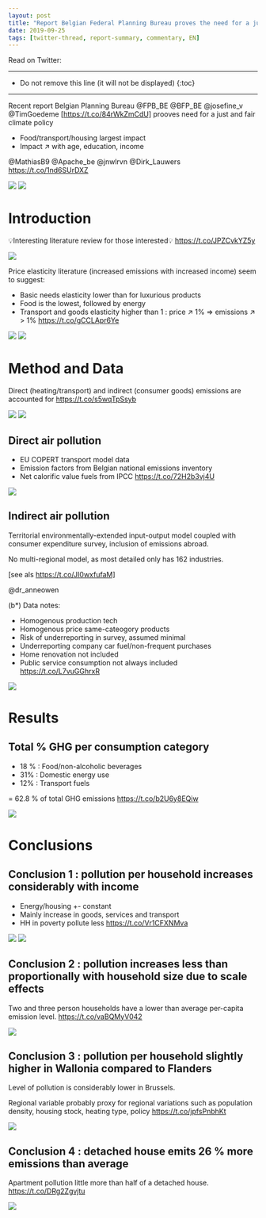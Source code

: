 ```yaml
---
layout: post
title: "Report Belgian Federal Planning Bureau proves the need for a just and fair climate transition"
date: 2019-09-25
tags: [twitter-thread, report-summary, commentary, EN]
---
```


Read on Twitter: <a href="http://bit.ly/2mV15hF" target="_blank"><i class="fab fa-twitter-square fa-1x" title="twitter-thread"></i></a>

-----
* Do not remove this line (it will not be displayed)
{:toc}
-----

Recent report Belgian Planning Bureau <span class="tweet-mention">@FPB_BE</span> <span class="tweet-mention">@BFP_BE</span> <span class="tweet-mention">@josefine_v</span> <span class="tweet-mention">@TimGoedeme</span> [<a class="tweet-lnk" href="https://t.co/84rWkZmCdU]" target="_blank">https://t.co/84rWkZmCdU]</a> prooves need for a just and fair climate policy

* Food/transport/housing largest impact
* Impact ↗️ with age, education, income

<span class="tweet-mention">@MathiasB9</span> <span class="tweet-mention">@Apache_be</span> <span class="tweet-mention">@jnwlrvn</span> <span class="tweet-mention">@Dirk_Lauwers</span> <a class="tweet-lnk" href="https://t.co/1nd6SUrDXZ" target="_blank">https://t.co/1nd6SUrDXZ</a>

<img class='twimg' style='max-width: 60%' src='http://pbs.twimg.com/media/EFRY-ViXsAArhCh.jpg'/>


<img class='twimg' style='max-width: 60%' src='http://pbs.twimg.com/media/EFRY-VfXkAAr-rc.jpg'/>


# Introduction

💡Interesting literature review for those interested💡 <a class="tweet-lnk" href="https://t.co/JPZCvkYZ5y" target="_blank">https://t.co/JPZCvkYZ5y</a>

<img class='twimg' style='max-width: 60%' src='http://pbs.twimg.com/media/EFRZAF_W4AAqTbV.jpg'/>


Price elasticity literature (increased emissions with increased income) seem to suggest:

- Basic needs elasticity lower than for luxurious products
- Food is the lowest, followed by energy
- Transport and goods elasticity higher than 1 : price ↗️ 1% =&gt; emissions ↗️  &gt; 1% <a class="tweet-lnk" href="https://t.co/gCCLApr6Ye" target="_blank">https://t.co/gCCLApr6Ye</a>

<img class='twimg' style='max-width: 60%' src='http://pbs.twimg.com/media/EFRZAn2X4AANmEp.jpg'/>


<img class='twimg' style='max-width: 60%' src='http://pbs.twimg.com/media/EFRZAnyWkAAWRpS.jpg'/>


# Method and Data

Direct (heating/transport) and indirect (consumer goods) emissions are accounted for <a class="tweet-lnk" href="https://t.co/s5wqTpSsyb" target="_blank">https://t.co/s5wqTpSsyb</a>

<img class='twimg' style='max-width: 60%' src='http://pbs.twimg.com/media/EFRZCeeXUAEbLas.jpg'/>


<img class='twimg' style='max-width: 60%' src='http://pbs.twimg.com/media/EFRZCepXkAA2Csn.jpg'/>


## Direct air pollution

* EU COPERT transport model data
* Emission factors from Belgian national emissions inventory
* Net calorific value fuels from IPCC <a class="tweet-lnk" href="https://t.co/72H2b3vj4U" target="_blank">https://t.co/72H2b3vj4U</a>

<img class='twimg' style='max-width: 60%' src='http://pbs.twimg.com/media/EFRZEXGXkAEFIz4.jpg'/>


## Indirect air pollution

Territorial environmentally-extended input-output model coupled with consumer expenditure survey, inclusion of emissions abroad.

No multi-regional model, as most detailed only has 162 industries.

[see als <a class="tweet-lnk" href="https://t.co/JI0wxfufaM]" target="_blank">https://t.co/JI0wxfufaM]</a>

<span class="tweet-mention">@dr_anneowen</span>

(b*) Data notes:

* Homogenous production tech
* Homogenous price same-cateogory products
* Risk of underreporting in survey, assumed minimal
* Underreporting company car fuel/non-frequent purchases
* Home renovation not included
* Public service consumption not always included <a class="tweet-lnk" href="https://t.co/L7vuGGhrxR" target="_blank">https://t.co/L7vuGGhrxR</a>

<img class='twimg' style='max-width: 60%' src='http://pbs.twimg.com/media/EFRZGmhWsAEcOw-.jpg'/>

# Results

## Total % GHG per consumption category

* 18 % : Food/non-alcoholic beverages
* 31%  : Domestic energy use
* 12%  : Transport fuels

= 62.8 % of total GHG emissions <a class="tweet-lnk" href="https://t.co/b2U6y8EQiw" target="_blank">https://t.co/b2U6y8EQiw</a>

<img class='twimg' style='max-width: 60%' src='http://pbs.twimg.com/media/EFRZIUGXUAI8irk.jpg'/>

# Conclusions

## Conclusion 1 : pollution per household increases considerably with income

* Energy/housing +- constant
* Mainly increase in goods, services and transport
* HH in poverty pollute less <a class="tweet-lnk" href="https://t.co/Vr1CFXNMva" target="_blank">https://t.co/Vr1CFXNMva</a>

<img class='twimg' style='max-width: 60%' src='http://pbs.twimg.com/media/EFRZJoFX4AEgfsF.jpg'/>


<img class='twimg' style='max-width: 60%' src='http://pbs.twimg.com/media/EFRZJoHXsAYVjNa.jpg'/>


## Conclusion 2 : pollution increases less than proportionally with household size due to scale effects

Two and three person households have a lower than average per-capita emission level. <a class="tweet-lnk" href="https://t.co/vaBQMyV042" target="_blank">https://t.co/vaBQMyV042</a>

<img class='twimg' style='max-width: 60%' src='http://pbs.twimg.com/media/EFRZK1lX4AAVdgN.jpg'/>

## Conclusion 3 : pollution per household slightly higher in Wallonia compared to Flanders

Level of pollution is considerably lower in Brussels.

Regional variable probably proxy for regional variations such as population density, housing stock, heating type, policy <a class="tweet-lnk" href="https://t.co/jpfsPnbhKt" target="_blank">https://t.co/jpfsPnbhKt</a>

<img class='twimg' style='max-width: 60%' src='http://pbs.twimg.com/media/EFRZLlAXoAABfse.jpg'/>


## Conclusion 4 : detached house emits 26 % more emissions than average

Apartment pollution little more than half of a detached house. <a class="tweet-lnk" href="https://t.co/DRg2Zgvjtu" target="_blank">https://t.co/DRg2Zgvjtu</a>

<img class='twimg' style='max-width: 60%' src='http://pbs.twimg.com/media/EFRZMehWwAkE8fD.jpg'/>
